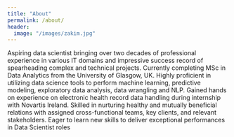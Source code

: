 ```yaml
---
title: "About"
permalink: /about/
header:
  image: "/images/zakim.jpg"
---
```


Aspiring data scientist bringing over two decades of professional experience in various IT domains and impressive success record of spearheading complex and technical projects. Currently completing MSc in Data Analytics from the University of Glasgow, UK. Highly proficient in utilizing data science tools to perform machine learning, predictive modeling, exploratory data analysis, data wrangling and NLP. Gained hands on experience on electronic health record data handling during internship with Novartis Ireland. Skilled in nurturing healthy and mutually beneficial relations with assigned cross-functional teams, key clients, and relevant stakeholders. Eager to learn new skills to deliver exceptional performances in Data Scientist roles
